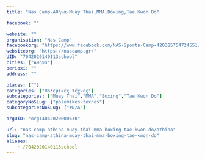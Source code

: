 ```yaml
---
title: "Nas Camp-Αθήνα-Muay Thai,MMA,Boxing,Tae Kwon Do"

facebook: ""

website: ""
organisation: "Nas Camp"
facebookorg: "https://www.facebook.com/NAS-Sports-Camp-420385754724551/"
websiteorg: "https://nascamp.gr/"
UID: "7042020140113school"
cities: ["Αθήνα"]
perioxi: ""
address: ""

places: [""]
categories: ["Πολεμικές τέχνες"]
subcategories: ["Muay Thai","MMA","Boxing","Tae Kwon Do"]
categoryNoSLug: ["polemikes-texnes"]
subcategoriesNoSLug: ["#N/A"]

orgUID: "org14042020000630"

url: "nas-camp-athina-muay-thai-mma-boxing-tae-kwon-do/athina"
slug: "nas-camp-athina-muay-thai-mma-boxing-tae-kwon-do"
aliases:
    - /7042020140113school
---
```






